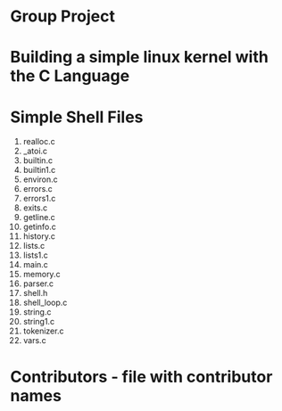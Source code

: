 # Group Project

# Building a simple linux kernel with the C Language

# Simple Shell Files
1. realloc.c
2. _atoi.c
3. builtin.c
4. builtin1.c
5. environ.c
6. errors.c
7. errors1.c
8. exits.c
9. getline.c
10. getinfo.c
11. history.c
12. lists.c
13. lists1.c
14. main.c
15. memory.c
16. parser.c
17. shell.h
18. shell_loop.c
19. string.c
20. string1.c
21. tokenizer.c
22. vars.c

# Contributors - file with contributor names

